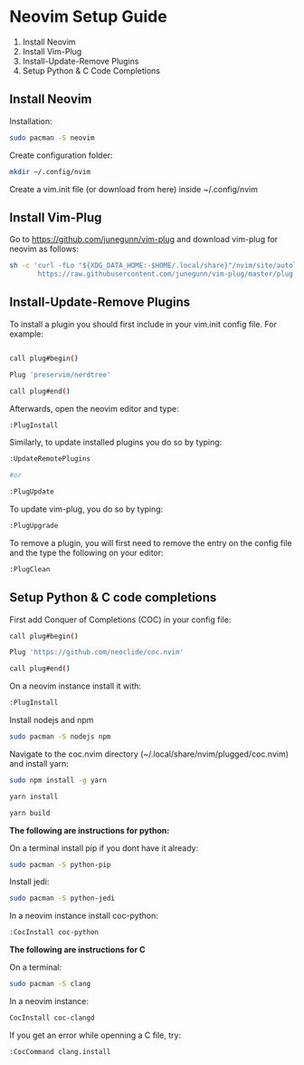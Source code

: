 # Neovim Setup Guide

1. Install Neovim
2. Install Vim-Plug
3. Install-Update-Remove Plugins
4. Setup Python & C Code Completions

## Install Neovim

Installation:
```bash
sudo pacman -S neovim
```
Create configuration folder:
```bash
mkdir ~/.config/nvim
```
Create a vim.init file (or download from here) inside ~/.config/nvim

## Install Vim-Plug
Go to https://github.com/junegunn/vim-plug and download vim-plug for neovim as follows:
```bash
sh -c 'curl -fLo "${XDG_DATA_HOME:-$HOME/.local/share}"/nvim/site/autoload/plug.vim --create-dirs \
       https://raw.githubusercontent.com/junegunn/vim-plug/master/plug.vim'
```
## Install-Update-Remove Plugins
To install a plugin you should first include in your vim.init config file.  For example:
```bash

call plug#begin()

Plug 'preservim/nerdtree'

call plug#end()

```
Afterwards, open the neovim editor and type:
```bash
:PlugInstall
```
Similarly, to update installed plugins you do so by typing:
```bash
:UpdateRemotePlugins

#or

:PlugUpdate

```
To update vim-plug, you do so by typing:
```bash
:PlugUpgrade
```
To remove a plugin, you will first need to remove the entry on the config file and the type the following on your editor:
```bash
:PlugClean
```
## Setup Python & C code completions

First add Conquer of Completions (COC) in your config file:

```bash
call plug#begin()

Plug 'https://github.com/neoclide/coc.nvim'

call plug#end()
```
On a neovim instance install it with:

```bash
:PlugInstall
```
Install nodejs and npm
```bash
sudo pacman -S nodejs npm
```
Navigate to the coc.nvim directory (~/.local/share/nvim/plugged/coc.nvim) and install yarn:
```bash
sudo npm install -g yarn
```
```bash
yarn install
```
```bash
yarn build
```

**The following are instructions for python:**

On a terminal install pip if you dont have it already:

```bash
sudo pacman -S python-pip
```

Install jedi:

```bash
sudo pacman -S python-jedi
```
In a neovim instance install coc-python:

```bash
:CocInstall coc-python
```

**The following are instructions for C**

On a terminal:
```bash
sudo pacman -S clang
```
In a neovim instance:

```bash
CocInstall coc-clangd
```

If you get an error while openning a C file, try:

```bash
:CocCommand clang.install
```
